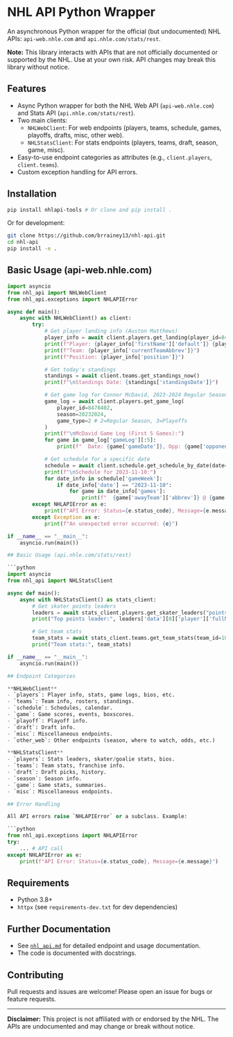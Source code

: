 # NHL API Python Wrapper

An asynchronous Python wrapper for the official (but undocumented) NHL APIs:
`api-web.nhle.com` and `api.nhle.com/stats/rest`.

**Note:** This library interacts with APIs that are not officially documented or supported by the NHL. Use at your own risk. API changes may break this library without notice.

## Features

- Async Python wrapper for both the NHL Web API (`api-web.nhle.com`) and Stats API (`api.nhle.com/stats/rest`).
- Two main clients:
  - `NHLWebClient`: For web endpoints (players, teams, schedule, games, playoffs, drafts, misc, other web).
  - `NHLStatsClient`: For stats endpoints (players, teams, draft, season, game, misc).
- Easy-to-use endpoint categories as attributes (e.g., `client.players`, `client.teams`).
- Custom exception handling for API errors.

## Installation

```bash
pip install nhlapi-tools # Or clone and pip install .
```

Or for development:
```bash
git clone https://github.com/brrainey13/nhl-api.git
cd nhl-api
pip install -e .
```

## Basic Usage (api-web.nhle.com)

```python
import asyncio
from nhl_api import NHLWebClient
from nhl_api.exceptions import NHLAPIError

async def main():
    async with NHLWebClient() as client:
        try:
            # Get player landing info (Auston Matthews)
            player_info = await client.players.get_landing(player_id=8477934)
            print(f"Player: {player_info['firstName']['default']} {player_info['lastName']['default']}")
            print(f"Team: {player_info['currentTeamAbbrev']}")
            print(f"Position: {player_info['position']}")

            # Get today's standings
            standings = await client.teams.get_standings_now()
            print(f"\nStandings Date: {standings['standingsDate']}")

            # Get game log for Connor McDavid, 2023-2024 Regular Season
            game_log = await client.players.get_game_log(
                player_id=8478402,
                season=20232024,
                game_type=2 # 2=Regular Season, 3=Playoffs
            )
            print(f"\nMcDavid Game Log (First 5 Games):")
            for game in game_log['gameLog'][:5]:
                print(f"  Date: {game['gameDate']}, Opp: {game['opponentAbbrev']}, G: {game['goals']}, A: {game['assists']}")

            # Get schedule for a specific date
            schedule = await client.schedule.get_schedule_by_date(date="2023-11-10")
            print(f"\nSchedule for 2023-11-10:")
            for date_info in schedule['gameWeek']:
                if date_info['date'] == "2023-11-10":
                    for game in date_info['games']:
                        print(f"  {game['awayTeam']['abbrev']} @ {game['homeTeam']['abbrev']} ({game['gameTypeDescription']}) - State: {game['gameState']}")
        except NHLAPIError as e:
            print(f"API Error: Status={e.status_code}, Message={e.message}")
        except Exception as e:
            print(f"An unexpected error occurred: {e}")

if __name__ == "__main__":
    asyncio.run(main())

## Basic Usage (api.nhle.com/stats/rest)

```python
import asyncio
from nhl_api import NHLStatsClient

async def main():
    async with NHLStatsClient() as stats_client:
        # Get skater points leaders
        leaders = await stats_client.players.get_skater_leaders("points")
        print("Top points leader:", leaders['data'][0]['player']['fullName'])

        # Get team stats
        team_stats = await stats_client.teams.get_team_stats(team_id=10)
        print("Team stats:", team_stats)

if __name__ == "__main__":
    asyncio.run(main())

## Endpoint Categories

**NHLWebClient**
- `players`: Player info, stats, game logs, bios, etc.
- `teams`: Team info, rosters, standings.
- `schedule`: Schedules, calendar.
- `game`: Game scores, events, boxscores.
- `playoff`: Playoff info.
- `draft`: Draft info.
- `misc`: Miscellaneous endpoints.
- `other_web`: Other endpoints (season, where to watch, odds, etc.)

**NHLStatsClient**
- `players`: Stats leaders, skater/goalie stats, bios.
- `teams`: Team stats, franchise info.
- `draft`: Draft picks, history.
- `season`: Season info.
- `game`: Game stats, summaries.
- `misc`: Miscellaneous endpoints.

## Error Handling

All API errors raise `NHLAPIError` or a subclass. Example:

```python
from nhl_api.exceptions import NHLAPIError
try:
    ... # API call
except NHLAPIError as e:
    print(f"API Error: Status={e.status_code}, Message={e.message}")
```

## Requirements

- Python 3.8+
- `httpx` (see `requirements-dev.txt` for dev dependencies)

## Further Documentation

- See [`nhl_api.md`](./nhl_api.md) for detailed endpoint and usage documentation.
- The code is documented with docstrings.

## Contributing

Pull requests and issues are welcome! Please open an issue for bugs or feature requests.

---

**Disclaimer:** This project is not affiliated with or endorsed by the NHL. The APIs are undocumented and may change or break without notice.